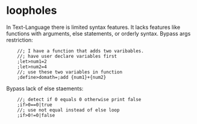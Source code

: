 # loopholes

In Text-Language there is limited syntax features. It lacks features like functions with arguments, else statements, or orderly syntax. 
Bypass args restriction:

        //; I have a function that adds two varibables.
        //; have user declare variables first
        ;let>num1=2
        ;let>num2=4
        //; use these two variables in function
        ;define>domath=;add {num1}+{num2}

Bypass lack of else staements:

        //; detect if 0 equals 0 otherwise print false
        ;if>0==0|true
        //; use not equal instead of else loop
        ;if>0!=0|false
